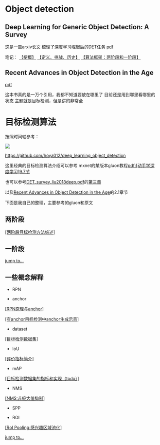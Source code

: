 # Object detection

## Deep Learning for Generic Object Detection: A Survey

这是一篇arxiv长文 梳理了深度学习崛起后的DET任务 
[pdf](./DET_survey_liu2018deep/DET_survey_liu2018deep.pdf)

笔记：
 [【梗概】](./DET_survey_liu2018deep/DET_survey_liu2018deep(一).md) 
[【定义、挑战、历史】](./DET_survey_liu2018deep/DET_survey_liu2018deep(二).md)
[【算法框架：两阶段和一阶段】](./DET_survey_liu2018deep/DET_survey_liu2018deep(三).md)

## Recent Advances in Object Detection in the Age

[pdf](./age_advances/Recent%20Advances%20in%20Object%20Detection%20in%20the%20Age.pdf
)

这本书真的是一万个引用，我都不知道要放在哪里了 目前还是用到哪里看哪里的状态
主题就是目标检测，但是讲的非常全

# 目标检测算法

按照时间轴参考：

![](./img/deep_learning_object_detection_history.PNG)

https://github.com/hoya012/deep_learning_object_detection


这里经典的目标检测算法介绍可以参考 mxnet的某版本gluon教程[pdf:[动手学深度学习]9.7节](../book/)

也可以参考[DET_survey_liu2018deep.pdf](./DET_survey_liu2018deep/DET_survey_liu2018deep.pdf)的[第三章](./DET_survey_liu2018deep/DET_survey_liu2018deep(三).md)

以及[Recent Advances in Object Detection in the Age](./age_advances)的2.1章节

下面是我自己的整理，主要参考的gluon和原文

## 两阶段

[[两阶段目标检测方法综述]](./2/)


## 一阶段

[jump to...](./1)

## 一些概念解释

* RPN
  
* anchor

[[RPN原理与anchor]](./feynman/RPN_anchor.md)

[[有anchor目标检测中anchor生成示意]](./feynman/anchor_demo.md)

* dataset
  
[[目标检测数据集]](./feynman/datasets.md)

* IoU
  
[[评价指标简介]](./feynman/IoU.md)

* mAP

[[目标检测数据集的指标和实现（todo）]](./feynman/mAP.md)

* NMS
  
[[NMS:非极大值抑制]](./feynman/NMS.md)

* SPP

* ROI

[[RoI Pooling:感兴趣区域池化]](./feynman/ROI.md)



[jump to...](./feynman)